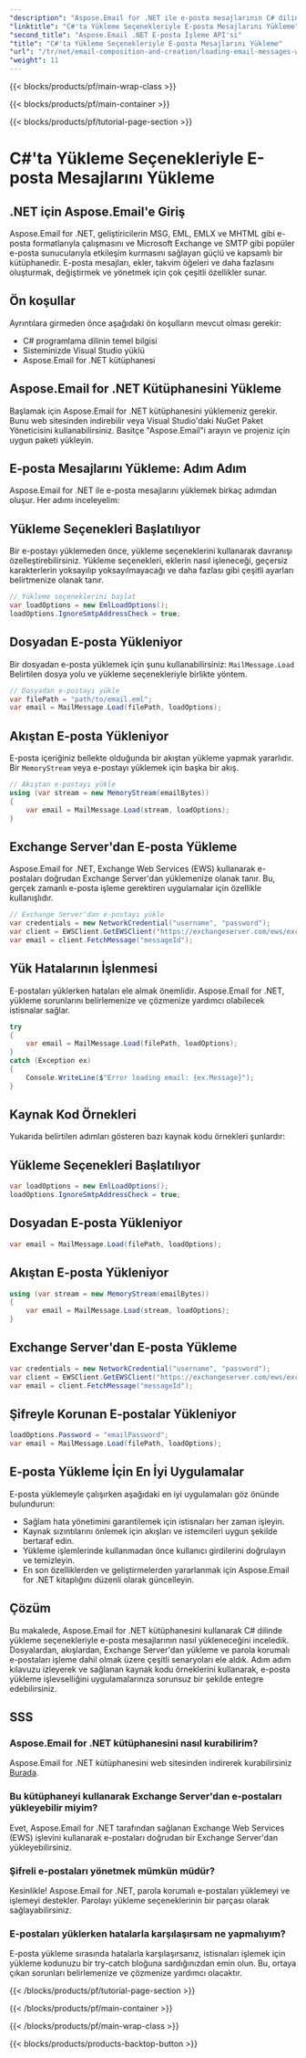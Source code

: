 ```yaml
---
"description": "Aspose.Email for .NET ile e-posta mesajlarının C# dilinde nasıl yükleneceğini öğrenin. Etkili e-posta yönetimi için adım adım kılavuzu ve kaynak kodu örneklerini keşfedin."
"linktitle": "C#'ta Yükleme Seçenekleriyle E-posta Mesajlarını Yükleme"
"second_title": "Aspose.Email .NET E-posta İşleme API'si"
"title": "C#'ta Yükleme Seçenekleriyle E-posta Mesajlarını Yükleme"
"url": "/tr/net/email-composition-and-creation/loading-email-messages-with-load-options-in-csharp/"
"weight": 11
---
```


{{< blocks/products/pf/main-wrap-class >}}

{{< blocks/products/pf/main-container >}}

{{< blocks/products/pf/tutorial-page-section >}}

# C#'ta Yükleme Seçenekleriyle E-posta Mesajlarını Yükleme


## .NET için Aspose.Email'e Giriş

Aspose.Email for .NET, geliştiricilerin MSG, EML, EMLX ve MHTML gibi e-posta formatlarıyla çalışmasını ve Microsoft Exchange ve SMTP gibi popüler e-posta sunucularıyla etkileşim kurmasını sağlayan güçlü ve kapsamlı bir kütüphanedir. E-posta mesajları, ekler, takvim öğeleri ve daha fazlasını oluşturmak, değiştirmek ve yönetmek için çok çeşitli özellikler sunar.

## Ön koşullar

Ayrıntılara girmeden önce aşağıdaki ön koşulların mevcut olması gerekir:

- C# programlama dilinin temel bilgisi
- Sisteminizde Visual Studio yüklü
- Aspose.Email for .NET kütüphanesi

## Aspose.Email for .NET Kütüphanesini Yükleme

Başlamak için Aspose.Email for .NET kütüphanesini yüklemeniz gerekir. Bunu web sitesinden indirebilir veya Visual Studio'daki NuGet Paket Yöneticisini kullanabilirsiniz. Basitçe "Aspose.Email"i arayın ve projeniz için uygun paketi yükleyin.

## E-posta Mesajlarını Yükleme: Adım Adım

Aspose.Email for .NET ile e-posta mesajlarını yüklemek birkaç adımdan oluşur. Her adımı inceleyelim:

## Yükleme Seçenekleri Başlatılıyor

Bir e-postayı yüklemeden önce, yükleme seçeneklerini kullanarak davranışı özelleştirebilirsiniz. Yükleme seçenekleri, eklerin nasıl işleneceği, geçersiz karakterlerin yoksayılıp yoksayılmayacağı ve daha fazlası gibi çeşitli ayarları belirtmenize olanak tanır.

```csharp
// Yükleme seçeneklerini başlat
var loadOptions = new EmlLoadOptions();
loadOptions.IgnoreSmtpAddressCheck = true;
```

## Dosyadan E-posta Yükleniyor

Bir dosyadan e-posta yüklemek için şunu kullanabilirsiniz: `MailMessage.Load` Belirtilen dosya yolu ve yükleme seçenekleriyle birlikte yöntem.

```csharp
// Dosyadan e-postayı yükle
var filePath = "path/to/email.eml";
var email = MailMessage.Load(filePath, loadOptions);
```

## Akıştan E-posta Yükleniyor

E-posta içeriğiniz bellekte olduğunda bir akıştan yükleme yapmak yararlıdır. Bir `MemoryStream` veya e-postayı yüklemek için başka bir akış.

```csharp
// Akıştan e-postayı yükle
using (var stream = new MemoryStream(emailBytes))
{
    var email = MailMessage.Load(stream, loadOptions);
}
```

## Exchange Server'dan E-posta Yükleme

Aspose.Email for .NET, Exchange Web Services (EWS) kullanarak e-postaları doğrudan Exchange Server'dan yüklemenize olanak tanır. Bu, gerçek zamanlı e-posta işleme gerektiren uygulamalar için özellikle kullanışlıdır.

```csharp
// Exchange Server'dan e-postayı yükle
var credentials = new NetworkCredential("username", "password");
var client = EWSClient.GetEWSClient("https://exchangeserver.com/ews/exchange.asmx", kimlik bilgileri);
var email = client.FetchMessage("messageId");
```

## Yük Hatalarının İşlenmesi

E-postaları yüklerken hataları ele almak önemlidir. Aspose.Email for .NET, yükleme sorunlarını belirlemenize ve çözmenize yardımcı olabilecek istisnalar sağlar.

```csharp
try
{
    var email = MailMessage.Load(filePath, loadOptions);
}
catch (Exception ex)
{
    Console.WriteLine($"Error loading email: {ex.Message}");
}
```

## Kaynak Kod Örnekleri

Yukarıda belirtilen adımları gösteren bazı kaynak kodu örnekleri şunlardır:

## Yükleme Seçenekleri Başlatılıyor

```csharp
var loadOptions = new EmlLoadOptions();
loadOptions.IgnoreSmtpAddressCheck = true;
```

## Dosyadan E-posta Yükleniyor

```csharp
var email = MailMessage.Load(filePath, loadOptions);
```

## Akıştan E-posta Yükleniyor

```csharp
using (var stream = new MemoryStream(emailBytes))
{
    var email = MailMessage.Load(stream, loadOptions);
}
```

## Exchange Server'dan E-posta Yükleme

```csharp
var credentials = new NetworkCredential("username", "password");
var client = EWSClient.GetEWSClient("https://exchangeserver.com/ews/exchange.asmx", kimlik bilgileri);
var email = client.FetchMessage("messageId");
```

## Şifreyle Korunan E-postalar Yükleniyor

```csharp
loadOptions.Password = "emailPassword";
var email = MailMessage.Load(filePath, loadOptions);
```

## E-posta Yükleme İçin En İyi Uygulamalar

E-posta yüklemeyle çalışırken aşağıdaki en iyi uygulamaları göz önünde bulundurun:

- Sağlam hata yönetimini garantilemek için istisnaları her zaman işleyin.
- Kaynak sızıntılarını önlemek için akışları ve istemcileri uygun şekilde bertaraf edin.
- Yükleme işlemlerinde kullanmadan önce kullanıcı girdilerini doğrulayın ve temizleyin.
- En son özelliklerden ve geliştirmelerden yararlanmak için Aspose.Email for .NET kitaplığını düzenli olarak güncelleyin.

## Çözüm

Bu makalede, Aspose.Email for .NET kütüphanesini kullanarak C# dilinde yükleme seçenekleriyle e-posta mesajlarının nasıl yükleneceğini inceledik. Dosyalardan, akışlardan, Exchange Server'dan yükleme ve parola korumalı e-postaları işleme dahil olmak üzere çeşitli senaryoları ele aldık. Adım adım kılavuzu izleyerek ve sağlanan kaynak kodu örneklerini kullanarak, e-posta yükleme işlevselliğini uygulamalarınıza sorunsuz bir şekilde entegre edebilirsiniz.

## SSS

### Aspose.Email for .NET kütüphanesini nasıl kurabilirim?

Aspose.Email for .NET kütüphanesini web sitesinden indirerek kurabilirsiniz [Burada](https://releases.aspose.com/email/net).

### Bu kütüphaneyi kullanarak Exchange Server'dan e-postaları yükleyebilir miyim?

Evet, Aspose.Email for .NET tarafından sağlanan Exchange Web Services (EWS) işlevini kullanarak e-postaları doğrudan bir Exchange Server'dan yükleyebilirsiniz.

### Şifreli e-postaları yönetmek mümkün müdür?

Kesinlikle! Aspose.Email for .NET, parola korumalı e-postaları yüklemeyi ve işlemeyi destekler. Parolayı yükleme seçeneklerinin bir parçası olarak sağlayabilirsiniz.

### E-postaları yüklerken hatalarla karşılaşırsam ne yapmalıyım?

E-posta yükleme sırasında hatalarla karşılaşırsanız, istisnaları işlemek için yükleme kodunuzu bir try-catch bloğuna sardığınızdan emin olun. Bu, ortaya çıkan sorunları belirlemenize ve çözmenize yardımcı olacaktır.

{{< /blocks/products/pf/tutorial-page-section >}}

{{< /blocks/products/pf/main-container >}}

{{< /blocks/products/pf/main-wrap-class >}}

{{< blocks/products/products-backtop-button >}}